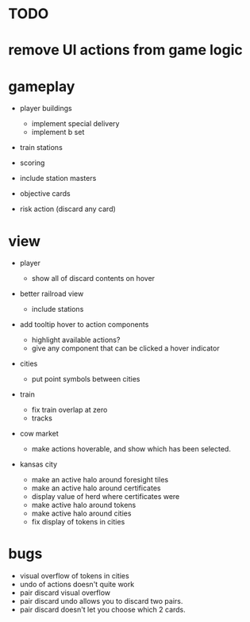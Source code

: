# TODO

# remove UI actions from game logic

# gameplay

- player buildings
  - implement special delivery
  - implement b set

- train stations
- scoring
- include station masters

- objective cards
- risk action (discard any card)

# view

- player
  - show all of discard contents on hover
- better railroad view
  - include stations
- add tooltip hover to action components
  - highlight available actions?
  - give any component that can be clicked a hover indicator
- cities
  - put point symbols between cities
- train
  - fix train overlap at zero
  - tracks
- cow market

  - make actions hoverable, and show which has been selected.

- kansas city
  - make an active halo around foresight tiles
  - make an active halo around certificates
  - display value of herd where certificates were
  - make active halo around tokens
  - make active halo around cities
  - fix display of tokens in cities

# bugs

- visual overflow of tokens in cities
- undo of actions doesn't quite work
- pair discard visual overflow
- pair discard undo allows you to discard two pairs.
- pair discard doesn't let you choose which 2 cards.
